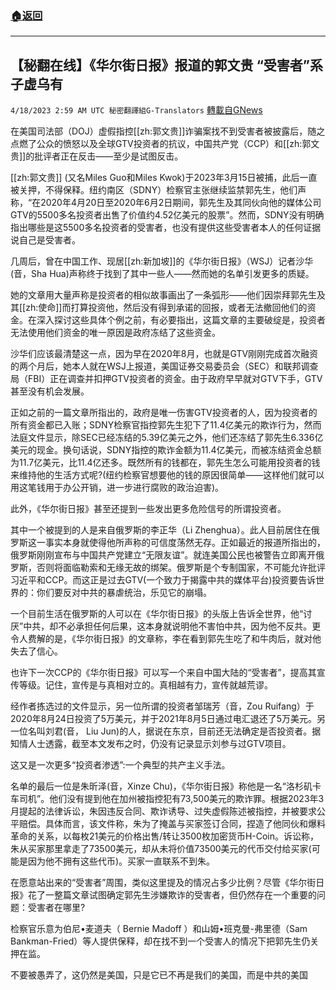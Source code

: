 ###  [:house:返回](README.md)
---


## 【秘翻在线】《华尔街日报》报道的郭文贵 “受害者”系子虚乌有
`4/18/2023 2:59 AM UTC 秘密翻譯組G-Translators` [轉載自GNews](https://gnews.org/articles/1227657)

在美国司法部（DOJ）虚假指控[[zh:郭文贵]]诈骗案找不到受害者被披露后，随之点燃了公众的愤怒以及全球GTV投资者的抗议，中国共产党（CCP）和[[zh:郭文贵]]的批评者正在反击——至少是试图反击。

[[zh:郭文贵]] (又名Miles Guo和Miles Kwok)于2023年3月15日被捕，此后一直被关押，不得保释。纽约南区（SDNY）检察官主张继续监禁郭先生，他们声称，“在2020年4月20日至2020年6月2日期间，郭先生及其同伙向他的媒体公司GTV的5500多名投资者出售了价值约4.52亿美元的股票”。然而，SDNY没有明确指出哪些是这5500多名投资者的受害者，也没有提供这些受害者本人的任何证据说自己是受害者。

几周后，曾在中国工作、现居[[zh:新加坡]]的《华尔街日报》（WSJ）记者沙华 (音，Sha Hua)声称终于找到了其中一些人——然而她的名单引发更多的质疑。

她的文章用大量声称是投资者的相似故事画出了一条弧形——他们因崇拜郭先生及其[[zh:使命]]而打算投资他，然后没有得到承诺的回报，或者无法撤回他们的资金。在深入探讨这些具体个例之前，有必要指出，这篇文章的主要破绽是，投资者无法使用他们资金的唯一原因是政府冻结了这些资金。

沙华们应该最清楚这一点，因为早在2020年8月，也就是GTV刚刚完成首次融资的两个月后，她本人就在WSJ上报道，美国证券交易委员会（SEC）和联邦调查局（FBI）正在调查并扣押GTV投资者的资金。由于政府早早就对GTV下手，GTV甚至没有机会发展。

正如之前的一篇文章所指出的，政府是唯一伤害GTV投资者的人，因为投资者的所有资金都已入账；SDNY检察官指控郭先生犯下了11.4亿美元的欺诈行为，然而法庭文件显示，除SEC已经冻结的5.39亿美元之外，他们还冻结了郭先生6.336亿美元的现金。换句话说，SDNY指控的欺诈金额为11.4亿美元，而被冻结资金总额为11.7亿美元，比11.4亿还多。既然所有的钱都在，郭先生怎么可能用投资者的钱来维持他的生活方式呢?(纽约检察官想要他的钱的原因很简单——这样他们就可以用这笔钱用于办公开销，进一步进行腐败的政治迫害)。

此外，《华尔街日报》甚至还提到一些发出更多危险信号的所谓投资者。

其中一个被提到的人是来自俄罗斯的李正华（Li Zhenghua）。此人目前居住在俄罗斯这一事实本身就使得他所声称的可信度荡然无存。正如最近的报道所指出的，俄罗斯刚刚宣布与中国共产党建立“无限友谊”。就连美国公民也被警告立即离开俄罗斯，否则将面临勒索和无缘无故的绑架。俄罗斯是个专制国家，不可能允许批评习近平和CCP。而这正是过去GTV(一个致力于揭露中共的媒体平台)投资要告诉世界的：你们要反对中共的暴虐统治，乐见它的崩塌。

一个目前生活在俄罗斯的人可以在《华尔街日报》的头版上告诉全世界，他“讨厌”中共，却不必承担任何后果，这本身就说明他不害怕中共，因为他不反共。更令人费解的是，《华尔街日报》的文章称，李在看到郭先生吃了和牛肉后，就对他失去了信心。

也许下一次CCP的《华尔街日报》可以写一个来自中国大陆的“受害者”，提高其宣传等级。记住，宣传是与真相对立的。真相越有力，宣传就越荒谬。

经作者拣选过的文件显示，另一位所谓的投资者邹瑞芳（音，Zou Ruifang）于2020年8月24日投资了5万美元，并于2021年8月5日通过电汇退还了5万美元。另一位名叫刘君(音， Liu Jun)的人，据说在东京，目前还无法确定是否投资者。据知情人士透露，截至本文发布之时，仍没有记录显示刘参与过GTV项目。

这又是一次更多“投资者渗透”:一个典型的共产主义手法。

名单的最后一位是朱昕泽(音，Xinze Chu)，《华尔街日报》称他是一名“洛杉矶卡车司机”。他们没有提到他在加州被指控犯有73,500美元的欺诈罪。根据2023年3月提起的法律诉讼，朱因违反合同、欺诈诱导、过失虚假陈述被指控，并被要求公平赔偿。具体而言，该文件称，朱为了掩盖与买家签订合同，捏造了他同伙和爆料革命的关系，以每枚21美元的价格出售/转让3500枚加密货币H-Coin。诉讼称，朱从买家那里拿走了73500美元，却从未将价值73500美元的代币交付给买家(可能是因为他不拥有这些代币)。买家一直联系不到朱。

在愿意站出来的“受害者”周围，类似这里提及的情况占多少比例？尽管《华尔街日报》花了一整篇文章试图确定郭先生涉嫌欺诈的受害者，但仍然存在一个重要的问题：受害者在哪里?

检察官乐意为伯尼•麦道夫（ Bernie Madoff ）和山姆•班克曼\-弗里德（Sam Bankman-Fried）等人提供保释，却在找不到一个受害人的情况下把郭先生仍关押在监。

不要被愚弄了，这仍然是美国，只是它已不再是我们的美国，而是中共的美国
